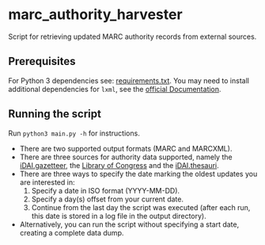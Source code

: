 # marc_authority_harvester

Script for retrieving updated MARC authority records from external sources.

## Prerequisites

For Python 3 dependencies see: [requirements.txt](requirements.txt). You may need to install additional dependencies 
for `lxml`, see the [official Documentation](https://lxml.de/).

## Running the script

Run `python3 main.py -h` for instructions. 
* There are two supported output formats (MARC and MARCXML).
* There are three sources for authority data supported, namely the [iDAI.gazetteer](https://gazetteer.dainst.org), the 
[Library of Congress](http://id.loc.gov/index.html) and the [iDAI.thesauri](https://thesauri.dainst.org).
* There are three ways to specify the date marking the oldest updates you are interested in:
  1. Specify a date in ISO format (YYYY-MM-DD).
  2. Specify a day(s) offset from your current date.
  3. Continue from the last day the script was executed (after each run, this date is stored in a log file in the output
directory).
* Alternatively, you can run the script without specifying a start date, creating a complete data dump.
